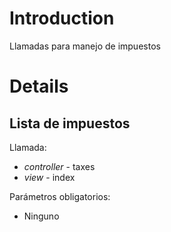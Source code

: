 # Introduction #

Llamadas para manejo de impuestos


# Details #

## Lista de impuestos ##

Llamada:

  * _controller_ - taxes
  * _view_ - index

Parámetros obligatorios:

  * Ninguno